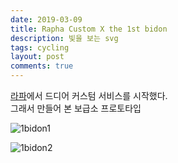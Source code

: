 ```yaml
---
date: 2019-03-09
title: Rapha Custom X the 1st bidon
description: 빛을 보는 svg
tags: cycling
layout: post
comments: true
---
```

[라파](www.rapha.cc)에서 드디어 커스텀 서비스를 시작했다.  
그래서 만들어 본 보급소 프로토타입

![1bidon1](https://lh3.googleusercontent.com/Xg6wDg-mQh-sVLB25XVdWx_mxocD--2nSmOPJ7Hii3P31rMgxSBgWRqhaSO6uHclNgM7GPoiqEhsmT2wgv0GQOnYsquISdCsAcuTGk8cdtqTIo65o4ZmLcNtH9n9NIzoelL6-0o_oQ=w800)

![1bidon2](https://lh3.googleusercontent.com/SN9TgwgWgC51Z76JWMbSdo7TjWCzcBzwUoSpO8TS3qjqVgvyt5GJneUjowvPla0mRqx2hUD9j68rJ9oXb-KjjuH56D6ADId2cEbVBBjae61jckrRZtUJdQgbEaMRkTlWRfI8HT6vYQ=w800)

